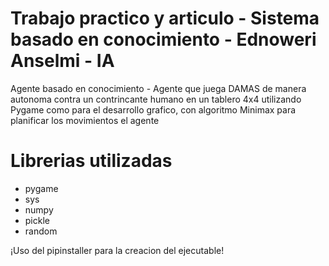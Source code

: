 # Trabajo practico y articulo - Sistema basado en conocimiento - Ednoweri Anselmi - IA
Agente basado en conocimiento - Agente que juega DAMAS de manera autonoma contra un contrincante  humano en un tablero 4x4 utilizando Pygame como para el desarrollo grafico, con algoritmo Minimax para planificar los movimientos el agente

# Librerias utilizadas 
- pygame
- sys
- numpy
- pickle
- random

¡Uso del  pipinstaller para la creacion del ejecutable!

